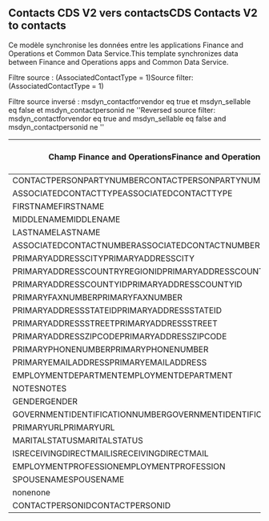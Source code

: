 ## <a name="cds-contacts-v2-to-contacts"></a><span data-ttu-id="1d083-101">Contacts CDS V2 vers contacts</span><span class="sxs-lookup"><span data-stu-id="1d083-101">CDS Contacts V2 to contacts</span></span>

<span data-ttu-id="1d083-102">Ce modèle synchronise les données entre les applications Finance and Operations et Common Data Service.</span><span class="sxs-lookup"><span data-stu-id="1d083-102">This template synchronizes data between Finance and Operations apps and Common Data Service.</span></span>

<span data-ttu-id="1d083-103">Filtre source : (AssociatedContactType = 1)</span><span class="sxs-lookup"><span data-stu-id="1d083-103">Source filter: (AssociatedContactType = 1)</span></span>

<span data-ttu-id="1d083-104">Filtre source inversé : msdyn_contactforvendor eq true et msdyn_sellable eq false et msdyn_contactpersonid ne ''</span><span class="sxs-lookup"><span data-stu-id="1d083-104">Reversed source filter: msdyn_contactforvendor eq true and msdyn_sellable eq false and msdyn_contactpersonid ne ''</span></span>

<span data-ttu-id="1d083-105">Champ Finance and Operations</span><span class="sxs-lookup"><span data-stu-id="1d083-105">Finance and Operations field</span></span> | <span data-ttu-id="1d083-106">Type de mappage</span><span class="sxs-lookup"><span data-stu-id="1d083-106">Map type</span></span> | <span data-ttu-id="1d083-107">Autre champ Dynamics 365</span><span class="sxs-lookup"><span data-stu-id="1d083-107">Other Dynamics 365 field</span></span> | <span data-ttu-id="1d083-108">Valeur par défaut</span><span class="sxs-lookup"><span data-stu-id="1d083-108">Default value</span></span>
---|---|---|---
<span data-ttu-id="1d083-109">CONTACTPERSONPARTYNUMBER</span><span class="sxs-lookup"><span data-stu-id="1d083-109">CONTACTPERSONPARTYNUMBER</span></span> | = | <span data-ttu-id="1d083-110">msdyn_partynumber</span><span class="sxs-lookup"><span data-stu-id="1d083-110">msdyn_partynumber</span></span> | 
<span data-ttu-id="1d083-111">ASSOCIATEDCONTACTTYPE</span><span class="sxs-lookup"><span data-stu-id="1d083-111">ASSOCIATEDCONTACTTYPE</span></span> | << | <span data-ttu-id="1d083-112">none</span><span class="sxs-lookup"><span data-stu-id="1d083-112">none</span></span> | <span data-ttu-id="1d083-113">Fournisseur</span><span class="sxs-lookup"><span data-stu-id="1d083-113">Vendor</span></span>
<span data-ttu-id="1d083-114">FIRSTNAME</span><span class="sxs-lookup"><span data-stu-id="1d083-114">FIRSTNAME</span></span> | = | <span data-ttu-id="1d083-115">firstname</span><span class="sxs-lookup"><span data-stu-id="1d083-115">firstname</span></span> | 
<span data-ttu-id="1d083-116">MIDDLENAME</span><span class="sxs-lookup"><span data-stu-id="1d083-116">MIDDLENAME</span></span> | = | <span data-ttu-id="1d083-117">middlename</span><span class="sxs-lookup"><span data-stu-id="1d083-117">middlename</span></span> | 
<span data-ttu-id="1d083-118">LASTNAME</span><span class="sxs-lookup"><span data-stu-id="1d083-118">LASTNAME</span></span> | = | <span data-ttu-id="1d083-119">lastname</span><span class="sxs-lookup"><span data-stu-id="1d083-119">lastname</span></span> | 
<span data-ttu-id="1d083-120">ASSOCIATEDCONTACTNUMBER</span><span class="sxs-lookup"><span data-stu-id="1d083-120">ASSOCIATEDCONTACTNUMBER</span></span> | = | <span data-ttu-id="1d083-121">msdyn_vendorcontactid.msdyn_vendoraccountnumber</span><span class="sxs-lookup"><span data-stu-id="1d083-121">msdyn_vendorcontactid.msdyn_vendoraccountnumber</span></span> | 
<span data-ttu-id="1d083-122">PRIMARYADDRESSCITY</span><span class="sxs-lookup"><span data-stu-id="1d083-122">PRIMARYADDRESSCITY</span></span> | = | <span data-ttu-id="1d083-123">address1_city</span><span class="sxs-lookup"><span data-stu-id="1d083-123">address1_city</span></span> | 
<span data-ttu-id="1d083-124">PRIMARYADDRESSCOUNTRYREGIONID</span><span class="sxs-lookup"><span data-stu-id="1d083-124">PRIMARYADDRESSCOUNTRYREGIONID</span></span> | = | <span data-ttu-id="1d083-125">address1_country</span><span class="sxs-lookup"><span data-stu-id="1d083-125">address1_country</span></span> | 
<span data-ttu-id="1d083-126">PRIMARYADDRESSCOUNTYID</span><span class="sxs-lookup"><span data-stu-id="1d083-126">PRIMARYADDRESSCOUNTYID</span></span> | = | <span data-ttu-id="1d083-127">address1_county</span><span class="sxs-lookup"><span data-stu-id="1d083-127">address1_county</span></span> | 
<span data-ttu-id="1d083-128">PRIMARYFAXNUMBER</span><span class="sxs-lookup"><span data-stu-id="1d083-128">PRIMARYFAXNUMBER</span></span> | = | <span data-ttu-id="1d083-129">fax</span><span class="sxs-lookup"><span data-stu-id="1d083-129">fax</span></span> | 
<span data-ttu-id="1d083-130">PRIMARYADDRESSSTATEID</span><span class="sxs-lookup"><span data-stu-id="1d083-130">PRIMARYADDRESSSTATEID</span></span> | = | <span data-ttu-id="1d083-131">address1_stateorprovince</span><span class="sxs-lookup"><span data-stu-id="1d083-131">address1_stateorprovince</span></span> | 
<span data-ttu-id="1d083-132">PRIMARYADDRESSSTREET</span><span class="sxs-lookup"><span data-stu-id="1d083-132">PRIMARYADDRESSSTREET</span></span> | = | <span data-ttu-id="1d083-133">address1_line1</span><span class="sxs-lookup"><span data-stu-id="1d083-133">address1_line1</span></span> | 
<span data-ttu-id="1d083-134">PRIMARYADDRESSZIPCODE</span><span class="sxs-lookup"><span data-stu-id="1d083-134">PRIMARYADDRESSZIPCODE</span></span> | = | <span data-ttu-id="1d083-135">address1_postalcode</span><span class="sxs-lookup"><span data-stu-id="1d083-135">address1_postalcode</span></span> | 
<span data-ttu-id="1d083-136">PRIMARYPHONENUMBER</span><span class="sxs-lookup"><span data-stu-id="1d083-136">PRIMARYPHONENUMBER</span></span> | = | <span data-ttu-id="1d083-137">telephone1</span><span class="sxs-lookup"><span data-stu-id="1d083-137">telephone1</span></span> | 
<span data-ttu-id="1d083-138">PRIMARYEMAILADDRESS</span><span class="sxs-lookup"><span data-stu-id="1d083-138">PRIMARYEMAILADDRESS</span></span> | = | <span data-ttu-id="1d083-139">emailaddress1</span><span class="sxs-lookup"><span data-stu-id="1d083-139">emailaddress1</span></span> | 
<span data-ttu-id="1d083-140">EMPLOYMENTDEPARTMENT</span><span class="sxs-lookup"><span data-stu-id="1d083-140">EMPLOYMENTDEPARTMENT</span></span> | = | <span data-ttu-id="1d083-141">department</span><span class="sxs-lookup"><span data-stu-id="1d083-141">department</span></span> | 
<span data-ttu-id="1d083-142">NOTES</span><span class="sxs-lookup"><span data-stu-id="1d083-142">NOTES</span></span> | = | <span data-ttu-id="1d083-143">description</span><span class="sxs-lookup"><span data-stu-id="1d083-143">description</span></span> | 
<span data-ttu-id="1d083-144">GENDER</span><span class="sxs-lookup"><span data-stu-id="1d083-144">GENDER</span></span> | >< | <span data-ttu-id="1d083-145">gendercode</span><span class="sxs-lookup"><span data-stu-id="1d083-145">gendercode</span></span> | 
<span data-ttu-id="1d083-146">GOVERNMENTIDENTIFICATIONNUMBER</span><span class="sxs-lookup"><span data-stu-id="1d083-146">GOVERNMENTIDENTIFICATIONNUMBER</span></span> | = | <span data-ttu-id="1d083-147">governmentid</span><span class="sxs-lookup"><span data-stu-id="1d083-147">governmentid</span></span> | 
<span data-ttu-id="1d083-148">PRIMARYURL</span><span class="sxs-lookup"><span data-stu-id="1d083-148">PRIMARYURL</span></span> | = | <span data-ttu-id="1d083-149">websiteurl</span><span class="sxs-lookup"><span data-stu-id="1d083-149">websiteurl</span></span> | 
<span data-ttu-id="1d083-150">MARITALSTATUS</span><span class="sxs-lookup"><span data-stu-id="1d083-150">MARITALSTATUS</span></span> | >< | <span data-ttu-id="1d083-151">familystatuscode</span><span class="sxs-lookup"><span data-stu-id="1d083-151">familystatuscode</span></span> | 
<span data-ttu-id="1d083-152">ISRECEIVINGDIRECTMAIL</span><span class="sxs-lookup"><span data-stu-id="1d083-152">ISRECEIVINGDIRECTMAIL</span></span> | >< | <span data-ttu-id="1d083-153">donotemail</span><span class="sxs-lookup"><span data-stu-id="1d083-153">donotemail</span></span> | 
<span data-ttu-id="1d083-154">EMPLOYMENTPROFESSION</span><span class="sxs-lookup"><span data-stu-id="1d083-154">EMPLOYMENTPROFESSION</span></span> | = | <span data-ttu-id="1d083-155">jobtitle</span><span class="sxs-lookup"><span data-stu-id="1d083-155">jobtitle</span></span> | 
<span data-ttu-id="1d083-156">SPOUSENAME</span><span class="sxs-lookup"><span data-stu-id="1d083-156">SPOUSENAME</span></span> | = | <span data-ttu-id="1d083-157">spousesname</span><span class="sxs-lookup"><span data-stu-id="1d083-157">spousesname</span></span> | 
<span data-ttu-id="1d083-158">none</span><span class="sxs-lookup"><span data-stu-id="1d083-158">none</span></span> | >> | <span data-ttu-id="1d083-159">msdyn_contactforvendor</span><span class="sxs-lookup"><span data-stu-id="1d083-159">msdyn_contactforvendor</span></span> | <span data-ttu-id="1d083-160">True</span><span class="sxs-lookup"><span data-stu-id="1d083-160">True</span></span>
<span data-ttu-id="1d083-161">CONTACTPERSONID</span><span class="sxs-lookup"><span data-stu-id="1d083-161">CONTACTPERSONID</span></span> | = | <span data-ttu-id="1d083-162">msdyn_contactpersonid</span><span class="sxs-lookup"><span data-stu-id="1d083-162">msdyn_contactpersonid</span></span> | 
